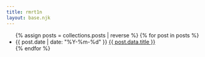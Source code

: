 ```yaml
---
title: rmrt1n
layout: base.njk
---
```


<ul>
{% assign posts = collections.posts | reverse %}
{% for post in posts %}
<li>
  {{ post.date | date: "%Y-%m-%d" }}
  <a href="{{ post.url }}" class="post-title">{{ post.data.title }}</a>
</li>
{% endfor %}
<ul>

